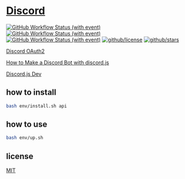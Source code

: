 # [Discord](https://www.npmjs.com/package/discord.js)

[![GitHub Workflow Status (with event)](https://img.shields.io/github/actions/workflow/status/brtmvdl/discord/docker-pull.yml?label=Docker%20pull&link=https%3A%2F%2Fgithub.com%2Fbrtmvdl%2Fdiscord%2Factions%2Fworkflows%2Fdocker-pull.yml)](https://github.com/brtmvdl/discord/blob/main/.github/workflows/docker-push.yml) [![GitHub Workflow Status (with event)](https://img.shields.io/github/actions/workflow/status/brtmvdl/discord/docker-push.yml?label=Docker%20push&link=https%3A%2F%2Fgithub.com%2Fbrtmvdl%2Fdiscord%2Factions%2Fworkflows%2Fdocker-push.yml)](https://github.com/brtmvdl/discord/actions/workflows/docker-push.yml) [![GitHub Workflow Status (with event)](https://img.shields.io/github/actions/workflow/status/brtmvdl/discord/github-release.yml?label=GitHub%20release&link=https%3A%2F%2Fgithub.com%2Fbrtmvdl%2Fdiscord%2Factions%2Fworkflows%2Fgithub-release.yml)](https://github.com/brtmvdl/discord/actions/workflows/github-release.yml) [![github/license](https://img.shields.io/github/license/brtmvdl/discord)](https://img.shields.io/github/license/brtmvdl/discord)  [![github/stars](https://img.shields.io/github/stars/brtmvdl/discord?style=social)](https://img.shields.io/github/stars/brtmvdl/discord?style=social)

[Discord OAuth2](https://discord.com/oauth2/authorize?client_id=<CLIENT_ID>&scope=bot&permissions=412317350976)

[How to Make a Discord Bot with discord.js](https://www.youtube.com/playlist?list=PLRqwX-V7Uu6avBYxeBSwF48YhAnSn_sA4)

[Discord.js Dev](https://old.discordjs.dev/#/docs/discord.js/main/general/welcome)

## how to install

```sh
bash env/install.sh api 
```

## how to use

```sh
bash env/up.sh
```

## license

[MIT](./LICENSE)

